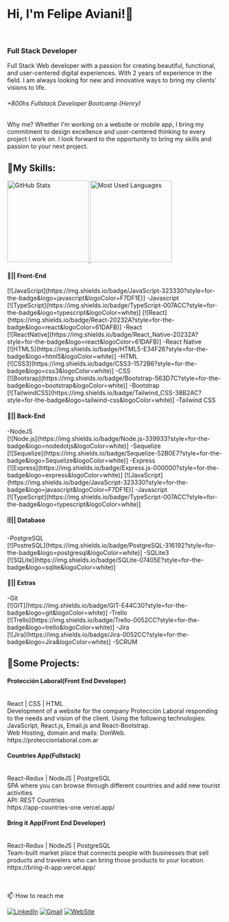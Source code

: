 ###  <h1> Hi, I'm Felipe Aviani!👋 </h1> <br>
### <h3> Full Stack Developer </h3>

Full Stack Web developer with a passion for creating beautiful, functional, and user-centered digital experiences. With 2 years of experience in the field. I am always looking for new and innovative ways to bring my clients' visions to life.
<h6>+800hs Fullstack Developer Bootcamp (Henry)</h6>

Why me? 
Whether I'm working on a website or mobile app, I bring my commitment to design excellence and user-centered thinking to every project I work on. I look forward to the opportunity to bring my skills and passion to your next project.

<h2>📃My Skills:</h2>

 <a href="#" >
    <img height="190rem" alt="GitHub Stats" src="https://github-readme-stats.vercel.app/api?username=Felipao22&show_icons=true&title_color=007acc&icon_color=007acc&text_color=007acc&bg_color=00000000&border_radius=15&border_color=00000000&count_private=true&hide=contribs&hide_rank=true"/>
  </a>

 <a href="#">
    <img height="190rem" alt="Most Used Languages" src="https://github-readme-stats.vercel.app/api/top-langs/?username=Felipao22&langs_count=6&layout=compact&title_color=007acc&icon_color=007acc&text_color=007acc&bg_color=00000000&border_radius=15&border_color=00000000&hide=jupyter%20notebook"/>
  </a>

<h4>🎨|| Front-End</h4>
[![JavaScript](https://img.shields.io/badge/JavaScript-323330?style=for-the-badge&logo=javascript&logoColor=F7DF1E)]
-Javascript<br>
[![TypeScript](https://img.shields.io/badge/TypeScript-007ACC?style=for-the-badge&logo=typescript&logoColor=white)]
[![React](https://img.shields.io/badge/React-20232A?style=for-the-badge&logo=react&logoColor=61DAFB)]
-React<br>
[![ReactNative](https://img.shields.io/badge/React_Native-20232A?style=for-the-badge&logo=react&logoColor=61DAFB)]
-React Native<br>
[![HTML5](https://img.shields.io/badge/HTML5-E34F26?style=for-the-badge&logo=html5&logoColor=white)]
-HTML<br>
[![CSS3](https://img.shields.io/badge/CSS3-1572B6?style=for-the-badge&logo=css3&logoColor=white)]
-CSS<br>
[![Bootsrap](https://img.shields.io/badge/Bootstrap-563D7C?style=for-the-badge&logo=bootstrap&logoColor=white)]
-Bootstrap<br>
[![TailwindCSS](https://img.shields.io/badge/Tailwind_CSS-38B2AC?style=for-the-badge&logo=tailwind-css&logoColor=white)]
-Tailwind CSS<br>

<h4>🔌|| Back-End</h4>
-NodeJS<br>
[![Node.js](https://img.shields.io/badge/Node.js-339933?style=for-the-badge&logo=nodedotjs&logoColor=white)]
-Sequelize<br>
[![Sequelize](https://img.shields.io/badge/Sequelize-52B0E7?style=for-the-badge&logo=Sequelize&logoColor=white)]
-Express<br>
[![Express](https://img.shields.io/badge/Express.js-000000?style=for-the-badge&logo=express&logoColor=white)]
[![JavaScript](https://img.shields.io/badge/JavaScript-323330?style=for-the-badge&logo=javascript&logoColor=F7DF1E)]
-Javascript<br>
[![TypeScript](https://img.shields.io/badge/TypeScript-007ACC?style=for-the-badge&logo=typescript&logoColor=white)]

<h4>🗄️|| Database</h4>
-PostgreSQL<br>
[![PostreSQL](https://img.shields.io/badge/PostgreSQL-316192?style=for-the-badge&logo=postgresql&logoColor=white)]
-SQLite3<br>
[![SQLite](https://img.shields.io/badge/SQLite-07405E?style=for-the-badge&logo=sqlite&logoColor=white)]

<h4>📃|| Extras</h4>
-Git<br>
[![GIT](https://img.shields.io/badge/GIT-E44C30?style=for-the-badge&logo=git&logoColor=white)]
-Trello<br>
[![Trello](https://img.shields.io/badge/Trello-0052CC?style=for-the-badge&logo=trello&logoColor=white)]
-Jira<br>
[![Jira](https://img.shields.io/badge/Jira-0052CC?style=for-the-badge&logo=Jira&logoColor=white)]
-SCRUM<br>



<h2>🚀Some Projects:</h2>
<h4>Protección Laboral(Front End Developer)</h4><br> 
React | CSS | HTML <br>
Development of a website for the company Protección Laboral responding to the needs and vision of the client.
Using the following technologies: JavaScript, React.js, Email.js and React-Bootstrap.<br>
Web Hosting, domain and mails: DonWeb.<br>
https://proteccionlaboral.com.ar<br>

<h4>Countries App(Fullstack)</h4><br> 
React-Redux | NodeJS | PostgreSQL<br>
SPA where you can browse through different countries and add new tourist activities<br>
API: REST Countries<br>
https://app-countries-one.vercel.app/<br>

<h4>Bring it App(Front End Developer)</h4><br>
React-Redux | NodeJS | PostgreSQL<br>
Team-built market place that connects people with businesses that sell products and travelers who can bring those products to your location.<br>
https://bring-it-app.vercel.app/<br>
<br>
<br>

📫 How to reach me

[![LinkedIn](https://img.shields.io/badge/LinkedIn-0077B5?style=for-the-badge&logo=linkedin&logoColor=white)](https://www.linkedin.com/in/felipeaviani/)
[![Gmail](https://img.shields.io/badge/Gmail-D14836?style=for-the-badge&logo=gmail&logoColor=white)](mailto:felipeaviani@gmail.com)
[![WebSite](https://img.shields.io/badge/website-000000?style=for-the-badge&logo=About.me&logoColor=white)](https://myportfolio-felipe.netlify.app/)

